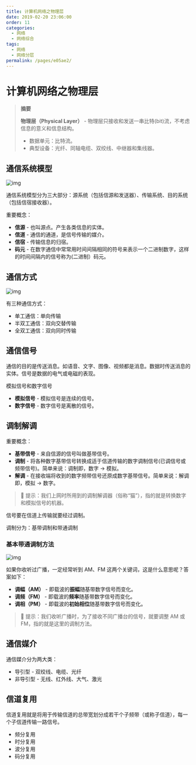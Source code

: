 ```yaml
---
title: 计算机网络之物理层
date: 2019-02-20 23:06:00
order: 11
categories:
  - 网络
  - 网络综合
tags:
  - 网络
  - 网络分层
permalink: /pages/e05ae2/
---
```


# 计算机网络之物理层

> **摘要**
>
> **物理层（Physical Layer）** - 物理层只接收和发送一串比特(bit)流，不考虑信息的意义和信息结构。
>
> - 数据单元：比特流。
> - 典型设备：光纤、同轴电缆、双绞线、中继器和集线器。

## 通信系统模型

![img](F:/Java_notes/images-master/cs/network/physical/数据通信系统的模型.png)

通信系统模型分为三大部分：源系统（包括信源和发送器）、传输系统、目的系统（包括信宿接收器）。

重要概念：

- **信源** - 也叫源点。产生各类信息的实体。
- **信道** - 通信的通道，是信号传输的媒介。
- **信宿** - 传输信息的归宿。
- **码元** - 在数字通信中常常用时间间隔相同的符号来表示一个二进制数字，这样的时间间隔内的信号称为(二进制）码元。

## 通信方式

![img](F:/Java_notes/images-master/cs/network/physical/通信方式.jpg)

有三种通信方式：

- 单工通信：单向传输
- 半双工通信：双向交替传输
- 全双工通信：双向同时传输

## 通信信号

通信的目的是传送消息。如语音、文字、图像、视频都是消息。数据时传送消息的实体。信号是数据的电气或电磁的表现。

模拟信号和数字信号

- **模拟信号** - 模拟信号是连续的信号。
- **数字信号** - 数字信号是离散的信号。

## 调制解调

重要概念：

- **基带信号** - 来自信源的信号叫做基带信号。
- **调制** - 将各种数字基带信号转换成适于信道传输的数字调制信号(已调信号或频带信号)。简单来说：调制即，数字 -> 模拟。
- **解调** - 在接收端将收到的数字频带信号还原成数字基带信号。简单来说：解调即，模拟 -> 数字。

> 📌 提示：我们上网时所用到的调制解调器（俗称“猫”），指的就是转换数字和模拟信号的机器。

信号要在信道上传输就要经过调制。

调制分为：基带调制和带通调制

### 基本带通调制方法

![img](F:/Java_notes/images-master/cs/network/physical/基本调制方法.png)

如果你收听过广播，一定经常听到 AM、FM 这两个关键词，这是什么意思呢？答案如下：

- **调幅（AM）** - 即载波的**振幅**随基带数字信号而变化。
- **调频（FM）** - 即载波的**频率**随基带数字信号而变化。
- **调相（PM）** - 即载波的**初始相位**随基带数字信号而变化。

> 📌 提示：我们收听广播时，为了接收不同广播台的信号，就要调整 AM 或 FM，指的就是这里的调制方法。

## 通信媒介

通信媒介分为两大类：

- 导引型 - 双绞线、电缆、光纤
- 非导引型 - 无线、红外线、大气、激光

## 信道复用

信道复用就是将用于传输信道的总带宽划分成若干个子频带（或称子信道），每一个子信道传输一路信号。

- 频分复用
- 时分复用
- 波分复用
- 码分复用